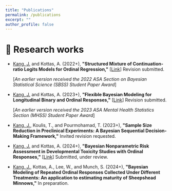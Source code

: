 ```yaml
---
title: "Publications"
permalink: /publications
excerpt: ""
author_profile: false
---
```


# 📝 Research works 

- <u>Kang, J.</u> and Kottas, A. (2022+), **"Structured Mixture of Continuation-ratio Logits Models for Ordinal Regression,"** [<a href="https://arxiv.org/pdf/2211.04034" target="_blank">Link</a>] Revision submitted.
  
  [*An earlier version received the 2022 ASA Section on Bayesian Statistical Science (SBSS) Student Paper Award*]

- <u>Kang, J.</u> and Kottas, A. (2023+), **"Flexible Bayesian Modeling for Longitudinal Binary and Ordinal Responses,"** [<a href="https://arxiv.org/pdf/2307.00224" target="_blank">Link</a>] Revision submitted.
  
  [*An earlier version received the 2023 ASA Mental Health Statistics Section (MHSS) Student Paper Award*]

- <u>Kang, J.</u>, Koulis, T., and Pourmohamad, T. (2023+), **"Sample Size Reduction in Preclinical Experiments: A Bayesian Sequential Decision-Making Framework,"** Invited revision requested. 

- <u>Kang, J.</u> and Kottas, A. (2024+), **"Bayesian Nonparametric Risk Assessment in Developmental Toxicity Studies with Ordinal Responses,"** [<a href="https://arxiv.org/pdf/2408.11803" target="_blank">Link</a>] Submitted, under review.

- <u>Kang, J.</u>, Kottas, A., Lee, W., and Munch, S. (2024+), **"Bayesian Modeling of Repeated Ordinal Responses Collected Under Different Treatments: An application to estimating maturity of Sheepshead Minnows,"** In preparation. 
